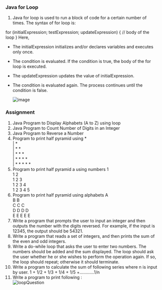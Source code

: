 ### Java for Loop
1. Java for loop is used to run a block of code for a certain number of times. The syntax of for loop is:

for (initialExpression; testExpression; updateExpression) {
    // body of the loop
}
Here,

* The initialExpression initializes and/or declares variables and executes only once.
* The condition is evaluated. If the condition is true, the body of the for loop is executed.
* The updateExpression updates the value of initialExpression.
* The condition is evaluated again. The process continues until the condition is false.

  ![image](https://github.com/Pankaj-Str/Learn-JAVA-SE/assets/36913690/24269c27-9570-4168-8828-d9f890dad26a)

### Assignment 
  1. Java Program to Display Alphabets (A to Z) using loop
  2. Java Program to Count Number of Digits in an Integer
  3. Java Program to Reverse a Number
  4. Program to print half pyramid using *<br>
      | *<br>
      | * *<br>
      | * * *<br>
      | * * * *<br>
      | * * * * *<br>
   5. Program to print half pyramid a using numbers
      1<br>
      1 2<br>
      1 2 3<br>
      1 2 3 4<br>
      1 2 3 4 5<br>
   6. Program to print half pyramid using alphabets
      A<br>
      B B<br>
      C C C<br>
      D D D D<br>
      E E E E E<br>
   7. Write a program that prompts the user to input an integer and then outputs the number with the digits reversed. For example, if the input is 12345, the output should be 54321.
   8. Write a program that reads a set of integers, and then prints the sum of the even and odd integers.
   9. Write a do-while loop that asks the user to enter two numbers. The numbers should be added and the sum displayed. The loop should ask the user whether he or she wishes to perform the operation again. If so, the           loop should repeat; otherwise it should terminate. 
   10. Write a program to calculate the sum of following series where n is input by user. 
       1 + 1/2 + 1/3 + 1/4 + 1/5 +…………1/n 
   11. Write a program to print following :<br>
       ![loopQuestion](https://github.com/Pankaj-Str/Learn-JAVA-SE/assets/36913690/84109b67-24b6-4d43-b27b-2b9adb1770fa)
   
